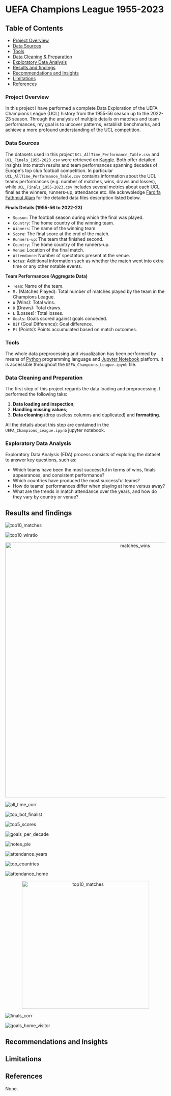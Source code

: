 # UEFA Champions League 1955-2023

## Table of Contents
- [Project Overview](#project-overview)
- [Data Sources](#data-sources)
- [Tools](#tools)
- [Data Cleaning & Preparation](#data-cleaning-and-preparation)
- [Exploratory Data Analysis](#exploratory-data-analysis)
- [Results and findings](#results-and-findings)
- [Recommendations and Insights](#recommendations-and-insights)
- [Limitations](#limitations)
- [References](#references)
 

### Project Overview
In this project I have performed a complete Data Exploration of the UEFA Champions League (UCL) history from the 1955-56 season up to the 2022-23 season. Through the analysis of multiple details on matches and team performances, my goal is to uncover patterns, establish benchmarks, and achieve a more profound understanding of the UCL competition.

### Data Sources
The datasets used in this project `UCL_AllTime_Performance_Table.csv` and `UCL_Finals_1955-2023.csv` were retrieved on [Kaggle](https://www.kaggle.com/datasets/fardifaalam170041060/champions-league-dataset-1955-2023). Both offer detailed insights into match results and team performances spanning decades of Europe's top club football competition. In particular `UCL_AllTime_Performance_Table.csv` contains information about the UCL teams performances (e.g. number of matches, wins, draws and losses), while `UCL_Finals_1955-2023.csv` includes several metrics about each UCL final as the winners, runners-up, attendance etc.
We acknwoledge [Fardifa Fathmiul Alam](https://www.kaggle.com/datasets/fardifaalam170041060/champions-league-dataset-1955-2023) for the detailed data files description listed below.

**Finals Details (1955-56 to 2022-23)**
- `Season`: The football season during which the final was played.
- `Country`: The home country of the winning team.
- `Winners`: The name of the winning team.
- `Score`: The final score at the end of the match.
- `Runners-up`: The team that finished second.
- `Country`: The home country of the runners-up.
- `Venue`: Location of the final match.
- `Attendance`: Number of spectators present at the venue.
- `Notes`: Additional information such as whether the match went into extra time or any other notable events.

**Team Performances (Aggregate Data)**
- `Team`: Name of the team.
- `M.` (Matches Played): Total number of matches played by the team in the Champions League.
- `W` (Wins): Total wins.
- `D` (Draws): Total draws.
- `L` (Losses): Total losses.
- `Goals`: Goals scored against goals conceded.
- `Dif` (Goal Difference): Goal difference.
- `Pt` (Points): Points accumulated based on match outcomes.

### Tools
The whole data preprocessing and visualization has been performed by means of [Python](https://www.python.org/downloads/) programming language and [Jupyter Notebook](https://jupyter.org/install) platform. It is accessible throughout the `UEFA_Champions_League.ipynb` file.

### Data Cleaning and Preparation
The first step of this project regards the data loading and preprocessing. I performed the following taks:
1. **Data loading and inspection**;
2. **Handling missing values**;
3. **Data cleaning** (drop useless columns and duplicated) and **formatting**.

All the details about this step are contained in the `UEFA_Champions_League.ipynb` jupyter notebook.

### Exploratory Data Analysis
Exploratory Data Analysis (EDA) process consists of exploring the dataset to answer key questions, such as:
- Which teams have been the most successful in terms of wins, finals appearances, and consistent performance?
- Which countries have produced the most successful teams?
- How do teams' performances differ when playing at home versus away?
- What are the trends in match attendance over the years, and how do they vary by country or venue?


## Results and findings

![top10_matches](https://github.com/user-attachments/assets/0eb98b93-e4a6-4e21-81ba-bb6c48722c3d)

![top10_wlratio](https://github.com/user-attachments/assets/a1c8e833-0b01-4240-925c-368bc56efb37)

<p align="center">
<img src="https://github.com/user-attachments/assets/b9bd6ad7-69eb-4562-9a4c-1d59c070f3e3" alt="matches_wins" width="800"/>
</p>

![all_time_corr](https://github.com/user-attachments/assets/3737b366-1b11-4caa-ab16-0c661ee5f2c3)

![top_bot_finalist](https://github.com/user-attachments/assets/53ef8515-fae3-4f81-a9bb-0150c57a062e)

![top5_scores](https://github.com/user-attachments/assets/e150bb7b-b8c3-4541-b761-6610a30d2843)

![goals_per_decade](https://github.com/user-attachments/assets/c288a0d5-e4a5-4154-aeeb-7e2fe0a6545a)

![notes_pie](https://github.com/user-attachments/assets/a0ada829-fe37-48f3-baf1-629939431f2d)

![attendance_years](https://github.com/user-attachments/assets/a58b7508-c719-4623-add2-1e9da7011fa5)

![top_countries](https://github.com/user-attachments/assets/5865ba04-adc7-4e9f-8902-e2bc4bf06abf)

![attendance_home](https://github.com/user-attachments/assets/e22e9e72-4911-4d18-8ddb-5770ad8aa606)

<p align="center">
<img src="https://github.com/user-attachments/assets/4bb6b523-4af8-4cf9-8178-ddec7c1f08fc" alt="top10_matches" width="400"/>
</p>

![finals_corr](https://github.com/user-attachments/assets/cb22587b-0e31-44aa-8fcb-3e3627905d99)

![goals_home_visitor](https://github.com/user-attachments/assets/e46bda8f-af5e-46fb-8c27-55b11eee7633)

## Recommendations and Insights


## Limitations

## References
None.
